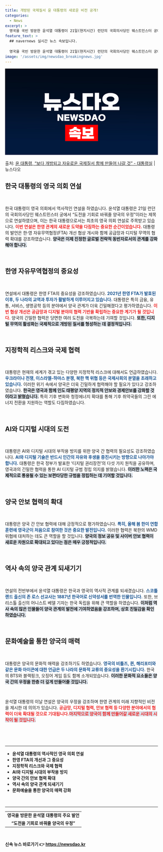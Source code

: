 ```yaml
---
title: 개방된 국제질서 윤 대통령의 새로운 비전 공개!
categories:
  - News
excerpt: >
  영국을 국빈 방문한 윤석열 대통령이 21일(현지시간) 런던의 국회의사당인 웨스트민스터 궁에서 연설하고 있다.…
feature_text: >
  ## navernews 실시간 뉴스 속보입니다.

  영국을 국빈 방문한 윤석열 대통령이 21일(현지시간) 런던의 국회의사당인 웨스트민스터 궁에서 연설하고 있다.…
image: '/assets/img/newsdao_breakingnews.jpg'
---
```


![뉴스다오 속보](/assets/img/newsdao_breakingnews.jpg)

<p>출처: <a href="https://newsdao.kr/2610" rel="dofollow">윤 대통령, “보다 개방되고 자유로운 국제질서 함께 만들어 나갈 것” - 대통령실</a> | 뉴스다오</p>

<h2 data-ke-size="size26">한국 대통령의 영국 의회 연설</h2>

<p data-ke-size="size16">&nbsp;</p>

한국 대통령이 영국 의회에서 역사적인 연설을 하였습니다. 윤석열 대통령은 21일 런던의 국회의사당인 웨스트민스터 궁에서 “도전을 기회로 바꿔줄 양국의 우정”이라는 제목으로 연설하였으며, 이는 한국 대통령으로서는 최초의 영국 의회 연설로 주목받고 있습니다. <b><span style="color: #ee2323;">이번 연설은 한영 관계의 새로운 도약을 다짐하는 중요한 순간이었습니다.</span></b> 대통령의 발언은 한·영 자유무역협정(FTA) 개선 협상 개시와 함께 공급망과 디지털 무역의 협력 확대를 강조하였습니다. <b><span style="background-color: #21538527;">양국은 이제 진정한 글로벌 전략적 동반자로서의 관계를 강화해야 합니다.</span></b> 

<p data-ke-size="size16">&nbsp;</p>

<h2 data-ke-size="size26">한영 자유무역협정의 중요성</h2>

<p data-ke-size="size16">&nbsp;</p>

연설에서 대통령은 한영 FTA의 중요성을 강조하였습니다. <b><span style="color: #1a5490;">2021년 한영 FTA가 발효된 이후, 두 나라의 교역과 투자가 활발하게 이루어지고 있습니다.</span></b> 대통령은 특히 금융, 유통, 서비스, 생명공학 등의 분야에서 양국 관계가 더욱 긴밀해졌다고 평가하였습니다. <b><span style="color: #ee2323;">이번 협상 개선은 공급망과 디지털 분야의 협력 기반을 확립하는 중요한 계기가 될 것입니다.</span></b> 양국의 긴밀한 협력은 당면한 여러 도전을 극복하는데 기여할 것입니다. <b><span style="background-color: #21538527;">또한, 디지털 무역의 활성화는 국제적으로 개방된 질서를 형성하는 데 결정적입니다.</span></b>

<p data-ke-size="size16">&nbsp;</p>

<h2 data-ke-size="size26">지정학적 리스크와 국제 협력</h2>

<p data-ke-size="size16">&nbsp;</p>

대통령은 현재의 세계가 겪고 있는 다양한 지정학적 리스크에 대해서도 언급하였습니다. <b><span style="color: #1a5490;">우크라이나 전쟁, 이스라엘-하마스 분쟁, 북한 핵 위협 등은 국제사회의 분열을 초래하고 있습니다.</span></b> 이러한 위기 속에서 양국은 더욱 긴밀하게 협력해야 할 필요가 있다고 강조하였습니다. <b><span style="background-color: #21538527;">한국은 영국과 함께 인도 태평양 지역의 정치적 안보와 경제안보를 강화할 것이라고 밝혔습니다.</span></b> 특히 기후 변화와 청정에너지 확대를 통해 기후 취약국들의 그린 에너지 전환을 지원하는 역할도 다짐하였습니다. 

<p data-ke-size="size16">&nbsp;</p>

<h2 data-ke-size="size26">AI와 디지털 시대의 도전</h2>

<p data-ke-size="size16">&nbsp;</p>

대통령은 AI와 디지털 시대의 부작용 방지를 위한 양국 간 협력의 필요성도 강조하였습니다. <b><span style="color: #1a5490;">AI와 디지털 기술은 반드시 인간의 자유와 후생을 증진시키는 방향으로 나아가야 합니다.</span></b> 대통령은 한국 정부가 발표한 ‘디지털 권리장전’의 다섯 가지 원칙을 공유하며, 영국과의 긴밀한 협력을 통한 AI 디지털 규범 정립 의지를 밝혔습니다. <b><span style="background-color: #21538527;">이러한 노력은 국제적으로 통용될 수 있는 보편타당한 규범을 정립하는 데 기여할 것입니다.</span></b>

<p data-ke-size="size16">&nbsp;</p>

<h2 data-ke-size="size26">양국 안보 협력의 확대</h2>

<p data-ke-size="size16">&nbsp;</p>

대통령은 양국 간 안보 협력에 대해 긍정적으로 평가하였습니다. <b><span style="color: #1a5490;">특히, 올해 봄 한미 연합훈련에 영국군이 처음으로 참여한 것은 중요한 발전입니다.</span></b> 이러한 협력은 북한의 WMD 위협에 대처하는 데도 큰 역할을 할 것입니다. <b><span style="background-color: #21538527;">양국의 정보 공유 및 사이버 안보 협력이 새로운 차원으로 확대되고 있다는 점은 매우 긍정적입니다.</span></b> 

<p data-ke-size="size16">&nbsp;</p>

<h2 data-ke-size="size26">역사 속의 양국 관계 되새기기</h2>

<p data-ke-size="size16">&nbsp;</p>

연설의 전반부에서 윤석열 대통령은 한국과 영국의 역사적 관계를 되새겼습니다. <b><span style="color: #1a5490;">스코틀랜드 출신의 존 로스 선교사는 1887년 한국어로 신약성서를 번역한 인물입니다.</span></b> 또한, 브리스톨 출신의 어니스트 베델 기자는 한국 독립을 위해 큰 역할을 하였습니다. <b><span style="background-color: #21538527;">이처럼 역사 속의 많은 인물들이 양국 관계의 발전에 기여하였음을 강조하며, 상호 친밀감을 확인하였습니다.</span></b>

<p data-ke-size="size16">&nbsp;</p>

<h2 data-ke-size="size26">문화예술을 통한 양국의 매력</h2>

<p data-ke-size="size16">&nbsp;</p>

대통령은 양국의 문화적 매력을 강조하기도 하였습니다. <b><span style="color: #1a5490;">영국의 비틀즈, 퀸, 해리포터와 같은 문화 아이콘에 대한 언급은 두 나라의 문화적 교류의 중요성을 환기시킵니다.</span></b> 한국의 BTS와 블랙핑크, 오징어 게임 등도 함께 소개되었습니다. <b><span style="background-color: #21538527;">이러한 문화적 요소들은 양국 간의 우정을 한층 더 깊게 만들어줄 것입니다.</span></b> 

<p data-ke-size="size16">&nbsp;</p>

윤석열 대통령의 이날 연설은 양국의 우정을 강조하며 한영 관계의 미래 지향적인 비전을 제시한 데 의의가 있습니다. <b><span style="color: #ee2323;">공급망, 디지털 협력, 안보 협력 등 다양한 분야에서의 협력이 더욱 확대될 것으로 기대됩니다.<b><span style="background-color: #21538527;">마지막으로 양국이 함께 만들어갈 새로운 시대의 시작이 될 것입니다.</span></b> 

<p data-ke-size="size16">&nbsp;</p>

<br>
<hr />

<ul>
 <li>윤석열 대통령의 역사적인 영국 의회 연설</li>
 <li>한영 FTA의 개선과 그 중요성</li>
 <li>지정학적 리스크와 국제 협력</li>
 <li>AI와 디지털 시대의 부작용 방지</li>
 <li>양국 간의 안보 협력 확대</li>
 <li>역사 속의 양국 관계 되새기기</li>
 <li>문화예술을 통한 양국의 매력 강화</li>
</ul>

<br>
<hr />

<table style="width: 100%; text-align: left;">
 <tr>
   <td style="text-align: center; height: 17px;"><b>영국을 방문한 윤석열 대통령의 주요 발언</b></td>
 </tr>
 <tr>
   <td style="text-align: center; height: 17px;"><b>“도전을 기회로 바꿔줄 양국의 우정”</b></td>
 </tr>
</table>

<p data-ke-size="size16">&nbsp;</p> 

신속 뉴스 바로가기 👉 <a href="https://newsdao.kr" rel="dofollow">https://newsdao.kr</a>


